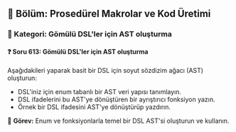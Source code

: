 ## 📘 Bölüm: Prosedürel Makrolar ve Kod Üretimi  
### 🔹 Kategori: Gömülü DSL'ler için AST oluşturma  
#### ❓ Soru 613: Gömülü DSL'ler için AST oluşturma

Aşağıdakileri yaparak basit bir DSL için soyut sözdizim ağacı (AST) oluşturun:

- DSL'iniz için enum tabanlı bir AST veri yapısı tanımlayın.
- DSL ifadelerini bu AST'ye dönüştüren bir ayrıştırıcı fonksiyon yazın.
- Örnek bir DSL ifadesini AST'ye dönüştürüp yazdırın.

🔧 **Görev:** Enum ve fonksiyonlarla temel bir DSL AST'si oluşturun ve kullanın.
